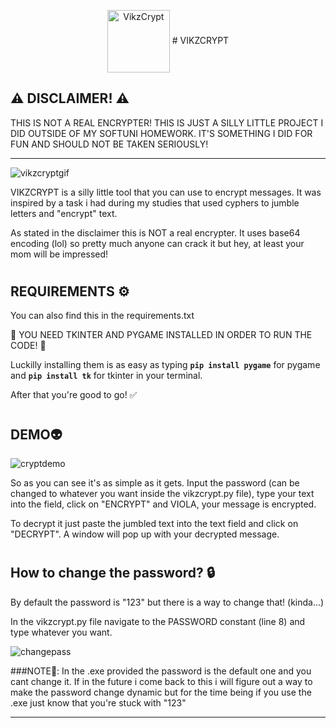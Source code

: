 <p align="center">
 <img width="100px" src="https://github.com/vnnikolov30/vikzcrypt/assets/122814861/fc81a30f-292d-4447-b084-a0f89cd43cde" align="center" alt="VikzCrypt" />
 # VIKZCRYPT
</p>

## ⚠️ DISCLAIMER! ⚠️ 
THIS IS NOT A REAL ENCRYPTER! THIS IS JUST A SILLY LITTLE PROJECT I DID OUTSIDE OF MY SOFTUNI HOMEWORK. IT'S SOMETHING I DID FOR FUN AND SHOULD NOT BE TAKEN SERIOUSLY!

---

![vikzcryptgif](https://github.com/vnnikolov30/vikzcrypt/assets/122814861/57cbb909-fd29-4714-8ec6-bc851cfba274)

VIKZCRYPT is a silly little tool that you can use to encrypt messages. It was inspired by a task i had during my studies that used cyphers to jumble letters and "encrypt" text.

As stated in the disclaimer this is NOT a real encrypter. It uses base64 encoding (lol) so pretty much anyone can crack it but hey, at least your mom will be impressed!

#

## REQUIREMENTS ⚙️
You can also find this in the requirements.txt

🔴 YOU NEED TKINTER AND PYGAME INSTALLED IN ORDER TO RUN THE CODE! 🔴

Luckilly installing them is as easy as typing **`pip install pygame`** for pygame and **`pip install tk`** for tkinter in your terminal.

After that you're good to go! ✅

#

## DEMO👽

![cryptdemo](https://github.com/vnnikolov30/vikzcrypt/assets/122814861/8223faec-826b-4901-9f09-c30f411e4cd5)

So as you can see it's as simple as it gets. Input the password (can be changed to whatever you want inside the vikzcrypt.py file), type your text into the field, click on "ENCRYPT" and VIOLA, your message is encrypted. 

To decrypt it just paste the jumbled text into the text field and click on "DECRYPT". A window will pop up with your decrypted message.

#

## How to change the password? 🔒
By default the password is "123" but there is a way to change that! (kinda...)

In the vikzcrypt.py file navigate to the PASSWORD constant (line 8) and type whatever you want.

![changepass](https://github.com/vnnikolov30/vikzcrypt/assets/122814861/3a00fd3b-3784-4984-ac61-7796a6477a7d)

###NOTE🔴: 
In the .exe provided the password is the default one and you cant change it. If in the future i come back to this i will figure out a way to make the password change dynamic but for the time being if you use the .exe just know that you're stuck with "123"

---
